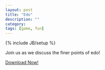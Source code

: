 ```yaml
---
layout: post
title: "Edo"
description: ""
category: 
tags: [game, fun]
---
```

{% include JB/setup %}

Join us as we discuss the finer points of edo!

[Download Now!](http://3.bp.blogspot.com/-s8FwyVmUgwI/T0Q925HNe5I/AAAAAAAAAWU/zjxJIiwDT5U/s1600/Y-U-NO-CHAUCER-MEME.jpg)